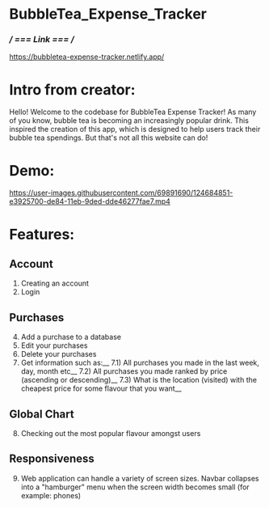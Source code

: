 # BubbleTea_Expense_Tracker

### **/* === Link === */**

https://bubbletea-expense-tracker.netlify.app/

# Intro from creator: 

Hello! Welcome to the codebase for BubbleTea Expense Tracker! As many of you know, bubble tea is becoming an increasingly popular drink. This inspired the creation of this app, which is designed to help users track their bubble tea spendings. But that's not all this website can do! 

# Demo: 

https://user-images.githubusercontent.com/69891690/124684851-e3925700-de84-11eb-9ded-dde46277fae7.mp4

# Features:

  ## Account
  1) Creating an account
  2) Login

  ## Purchases 
  4) Add a purchase to a database 
  5) Edit your purchases
  6) Delete your purchases
  7) Get information such as:__
      7.1) All purchases you made in the last week, day, month etc__
      7.2) All purchases you made ranked by price (ascending or descending)__
      7.3) What is the location (visited) with the cheapest price for some flavour that you want__
     
  ## Global Chart
  8) Checking out the most popular flavour amongst users

  ## Responsiveness
  9) Web application can handle a variety of screen sizes. Navbar collapses into a "hamburger" menu when the screen width becomes small (for example: phones)
